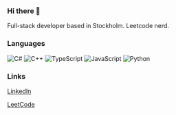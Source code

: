 ### Hi there 👋

Full-stack developer based in Stockholm. Leetcode nerd.

### Languages
![C#](https://github.com/abrahamcalf/programming-languages-logos/blob/master/src/csharp/csharp_64x64.png?raw=true)
![C++](https://raw.githubusercontent.com/abrahamcalf/programming-languages-logos/master/src/cpp/cpp_64x64.png)
![TypeScript](https://github.com/abrahamcalf/programming-languages-logos/raw/master/src/typescript/typescript_64x64.png?raw=true)
![JavaScript](https://github.com/abrahamcalf/programming-languages-logos/blob/master/src/javascript/javascript_64x64.png?raw=true)
![Python](https://raw.githubusercontent.com/abrahamcalf/programming-languages-logos/master/src/python/python_64x64.png)

### Links
[LinkedIn](https://www.linkedin.com/in/caspar-r%C3%B6d%C3%B6%C3%B6-a7033a200/)

[LeetCode](https://leetcode.com/cparn/)


<!--
**cparn/cparn** is a ✨ _special_ ✨ repository because its `README.md` (this file) appears on your GitHub profile.

Here are some ideas to get you started:

- 🔭 I’m currently working on ...
- 🌱 I’m currently learning ...
- 👯 I’m looking to collaborate on ...
- 🤔 I’m looking for help with ...
- 💬 Ask me about ...
- 📫 How to reach me: ...
- 😄 Pronouns: ...
- ⚡ Fun fact: ...
-->
